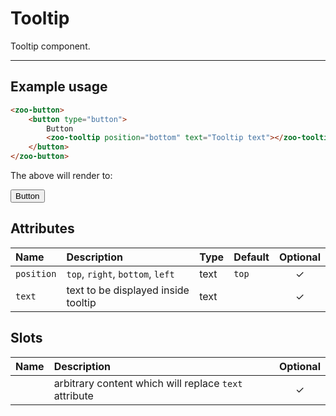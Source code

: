 # Tooltip

Tooltip component.

***

## Example usage

```HTML
<zoo-button>
	<button type="button">
		Button
		<zoo-tooltip position="bottom" text="Tooltip text"></zoo-tooltip>
	</button>
</zoo-button>
```

The above will render to:

<zoo-button>
	<button type="button">
		Button
		<zoo-tooltip position="bottom" text="Tooltip text"></zoo-tooltip>
	</button>
</zoo-button>

## Attributes

| **Name**   | **Description**                     | **Type** | **Default** | **Optional** |
| :--------- | :---------------------------------- | :------- | :---------- | :----------: |
| `position` | `top`, `right`, `bottom`, `left`    | text     | `top`       |   &#10003;   |
| `text`     | text to be displayed inside tooltip | text     |             |   &#10003;   |

## Slots

| **Name** | **Description**                                       | **Optional** |
| :------: | :---------------------------------------------------- | :----------: |
|          | arbitrary content which will replace `text` attribute |   &#10003;   |
